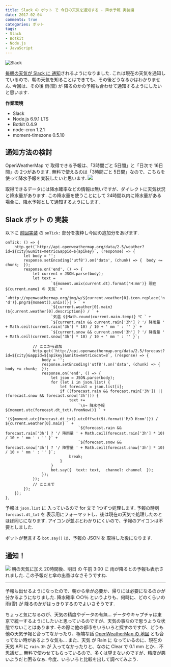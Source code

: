 ```yaml
---
title: Slack の ボット で 今日の天気を通知する - 降水予報 実装編
date: 2017-02-04
comments: true
categories: ボット
tags:
- Slack
- Botkit
- Node.js
- JavaScript
---
```


![](/images/slack/slack.png "Slack")

[毎朝の天気が Slack に 通知](/2017/02/01/Slackのボットで今日の天気を通知する-Slackボット実装編/)されるようになりました. これは現在の天気を通知しているので、朝の天気を知ることはできても、その後どうなるかはわかりません. 今回は、その後 雨(雪) が 降るのかの予報も合わせて通知するようにしたいと思います.

**作業環境**
- Slack
- Node.js 6.9.1 LTS
- Botkit 0.4.9
- node-cron 1.2.1
- moment-timezone 0.5.10


## 通知方法の検討
OpenWeatherMap で 取得できる予報は、「3時間ごと 5日間」と「日次で 16日間」の 2つがあります. 無料で使えるのは「3時間ごと 5日間」なので、こちらを使って降水予報を実装したいと思います.
![](/images/slack/weather/01.png)

取得できるデータには降水確率などの情報は無いですが、ダイレクトに天気状況と降水量があります. この降水量を使うことにして 24時間以内に降水量がある場合に、降水予報として通知するようにします.


## Slack ボット の 実装
以下に [前回実装](/2017/02/01/Slackのボットで今日の天気を通知する-Slackボット実装編/) の `onTick:` 部分を抜粋し今回の追加分をあげます.
```javascrip
onTick: () => {
    http.get(`http://api.openweathermap.org/data/2.5/weather?id=${city}&units=metric&appid=${apikey}`, (response) => {
        let body = '';
        response.setEncoding('utf8').on('data', (chunk) => {  body += chunk;  });
        response.on('end', () => {
            let current = JSON.parse(body);
            let text =
                    `${moment.unix(current.dt).format('H:mm')} 現在 ${current.name} の 天気` +
                    `<http://openweathermap.org/img/w/${current.weather[0].icon.replace('n', 'd')}.png?${moment().unix()}| > ` +
                    `${current.weather[0].main}(${current.weather[0].description}) / ` +
                    `気温 ${Math.round(current.main.temp)} ℃ ` +
                    `${current.rain && current.rain['3h'] ? '/ 降雨量 ' + Math.ceil(current.rain['3h'] * 10) / 10 + ' mm ' : '' }` +
                    `${current.snow && current.snow['3h'] ? '/ 降雪量 ' + Math.ceil(current.snow['3h'] * 10) / 10 + ' mm ' : '' }`;

            // ここから追加
            http.get(`http://api.openweathermap.org/data/2.5/forecast?id=${city}&appid=${apikey}&units=metric&cnt=8`, (response) => {
                body = '';
                response.setEncoding('utf8').on('data', (chunk) => {  body += chunk;  });
                response.on('end', () => {
                    let json = JSON.parse(body);
                    for (let i in json.list) {
                        let forecast = json.list[i];
                        if ((forecast.rain && forecast.rain['3h']) || (forecast.snow && forecast.snow['3h'])) {
                            text +=
                                `\n→ 降水予報 ${moment.utc(forecast.dt_txt).fromNow()} ` +
                                `(${moment.utc(forecast.dt_txt).utcOffset(9).format('M/D H:mm')}) / ${current.weather[0].main} ` +
                                `${forecast.rain && forecast.rain['3h'] ? '/ 降雨量 ' + Math.ceil(forecast.rain['3h'] * 10) / 10 + ' mm ' : '' }` +
                                `${forecast.snow && forecast.snow['3h'] ? '/ 降雪量 ' + Math.ceil(forecast.snow['3h'] * 10) / 10 + ' mm ' : '' }`;
                            break;
                        }
                    }
                    bot.say({  text: text,  channel: channel  });
                });
            });
            // ここまで
        });
    });
},
```
予報は `json.list` に 入っているので for 文で 1つずつ処理します. 予報の時刻 `forecast.dt_txt` を 表示用にフォーマットし、後は現在の天気で処理したのとほぼ同じになります. アイコンが並ぶとわかりにくいので、予報のアイコンは不要としました.

ボットが発言する `bot.say()` は、予報の JSON を 取得した後になります.


## 通知！
![](/images/slack/weather/07.png)
朝の天気に加え 20時間後、明日 の 午前 3:00 に 雨が降るとの予報も表示されました. この予報だと傘の出番はなさそうですね.



- - - -
予報も出せるようになったので、朝から傘が必要か、帰りには必要になるのかが分かるようになりました. 降水確率 ○○％ というよりも、何時に、どのくらいの雨(雪) が 降るのかがはっきりするのでよいさそうです.

ちょっと気になるのが、天気の精度やデータの有無...
データやキャプチャは東京で統一するようにしたいと思っているのですが、天気の事なので思うような状態でないことはあります. その際に他の都市をいろいろと探すのですが、どうも他の天気予報と合ってなかったり、極端な話 [OpenWeatherMap の 地図](http://openweathermap.org/weathermap?basemap=map&cities=true&layer=precipitation) とも合ってない時があるような気も...
また、天気 が Rain に なっているのに、現在の天気 API に `rain.3h` が 入ってなかったりと、なのに Clear で 0.1 mm とか... 不思議だ...
無料で使わせてもらっているので、多くは望まないのですが、精度が悪いようだと困るなぁ. 今度、いろいろと比較を出して調べてみよう.
